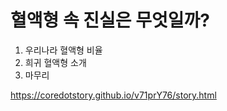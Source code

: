 혈액형 속 진실은 무엇일까?
=====

1. 우리나라 혈액형 비율
2. 희귀 혈액형 소개
3. 마무리

<a href='https://coredotstory.github.io/v71prY76/story.html'>https://coredotstory.github.io/v71prY76/story.html</a>